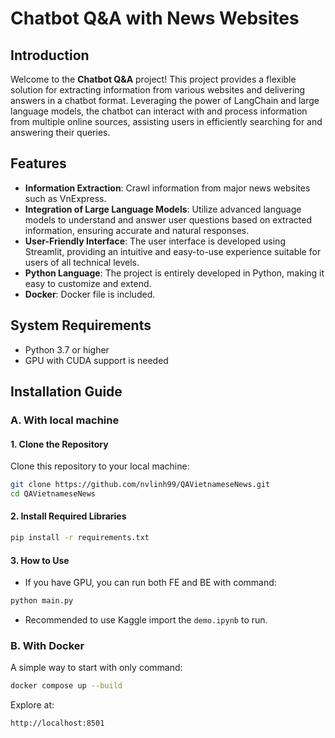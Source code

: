# Chatbot Q&A with News Websites

## Introduction
Welcome to the **Chatbot Q&A** project! This project provides a flexible solution for extracting information from various websites and delivering answers in a chatbot format. Leveraging the power of LangChain and large language models, the chatbot can interact with and process information from multiple online sources, assisting users in efficiently searching for and answering their queries.

## Features
- **Information Extraction**: Crawl information from major news websites such as VnExpress.
- **Integration of Large Language Models**: Utilize advanced language models to understand and answer user questions based on extracted information, ensuring accurate and natural responses.
- **User-Friendly Interface**: The user interface is developed using Streamlit, providing an intuitive and easy-to-use experience suitable for users of all technical levels.
- **Python Language**: The project is entirely developed in Python, making it easy to customize and extend.
- **Docker**: Docker file is included.

## System Requirements
- Python 3.7 or higher
- GPU with CUDA support is needed

## Installation Guide
### A. With local machine
#### 1. Clone the Repository
Clone this repository to your local machine:

```bash
git clone https://github.com/nvlinh99/QAVietnameseNews.git
cd QAVietnameseNews
```
#### 2. Install Required Libraries

```bash
pip install -r requirements.txt
```

#### 3. How to Use
- If you have GPU, you can run both FE and BE with command:
``` bash
python main.py
```
- Recommended to use Kaggle import the `demo.ipynb` to run.


### B. With Docker
A simple way to start with only command:
```bash
docker compose up --build
```
Explore at:
```bash
http://localhost:8501
```
